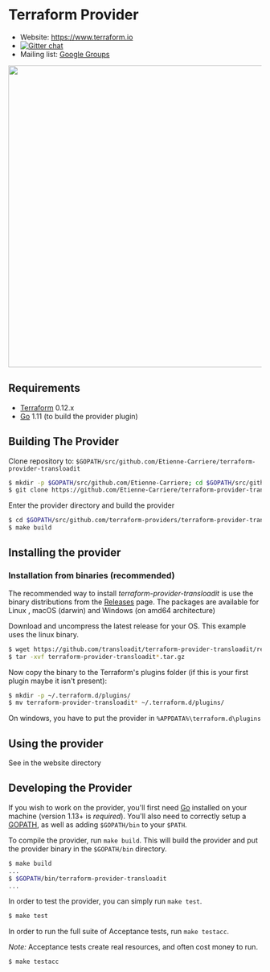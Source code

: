 Terraform Provider
==================

- Website: https://www.terraform.io
- [![Gitter chat](https://badges.gitter.im/hashicorp-terraform/Lobby.png)](https://gitter.im/hashicorp-terraform/Lobby)
- Mailing list: [Google Groups](http://groups.google.com/group/terraform-tool)

<img src="https://cdn.rawgit.com/hashicorp/terraform-website/master/content/source/assets/images/logo-hashicorp.svg" width="600px">

Requirements
------------

-	[Terraform](https://www.terraform.io/downloads.html) 0.12.x
-	[Go](https://golang.org/doc/install) 1.11 (to build the provider plugin)

Building The Provider
---------------------

Clone repository to: `$GOPATH/src/github.com/Etienne-Carriere/terraform-provider-transloadit`

```sh
$ mkdir -p $GOPATH/src/github.com/Etienne-Carriere; cd $GOPATH/src/github.com/Etienne-Carriere
$ git clone https://github.com/Etienne-Carriere/terraform-provider-transloadit.git
```

Enter the provider directory and build the provider

```sh
$ cd $GOPATH/src/github.com/terraform-providers/terraform-provider-transloadit
$ make build
```

Installing the provider
-----------------------

### Installation from binaries (recommended)

The recommended way to install *terraform-provider-transloadit* is use the binary
distributions from the [Releases](https://github.com/transloadit/terraform-provider-transloadit/releases) page. The packages are available for Linux , macOS (darwin) and Windows (on amd64 architecture)

Download and uncompress the latest release for your OS. This example uses the linux binary.

```sh
$ wget https://github.com/transloadit/terraform-provider-transloadit/releases/download/v0.1.0/terraform-provider-transloadit_linux_amd64.tar.gz
$ tar -xvf terraform-provider-transloadit*.tar.gz
```

Now copy the binary to the Terraform's plugins folder (if this is your first plugin maybe it isn't present):

```sh
$ mkdir -p ~/.terraform.d/plugins/
$ mv terraform-provider-transloadit* ~/.terraform.d/plugins/
```

On windows, you have to put the provider in `%APPDATA%\terraform.d\plugins` 

Using the provider
----------------------
See in the website directory

Developing the Provider
---------------------------

If you wish to work on the provider, you'll first need [Go](http://www.golang.org) installed on your machine (version 1.13+ is *required*). You'll also need to correctly setup a [GOPATH](http://golang.org/doc/code.html#GOPATH), as well as adding `$GOPATH/bin` to your `$PATH`.

To compile the provider, run `make build`. This will build the provider and put the provider binary in the `$GOPATH/bin` directory.

```sh
$ make build
...
$ $GOPATH/bin/terraform-provider-transloadit
...
```

In order to test the provider, you can simply run `make test`.

```sh
$ make test
```

In order to run the full suite of Acceptance tests, run `make testacc`.

*Note:* Acceptance tests create real resources, and often cost money to run.

```sh
$ make testacc
```
